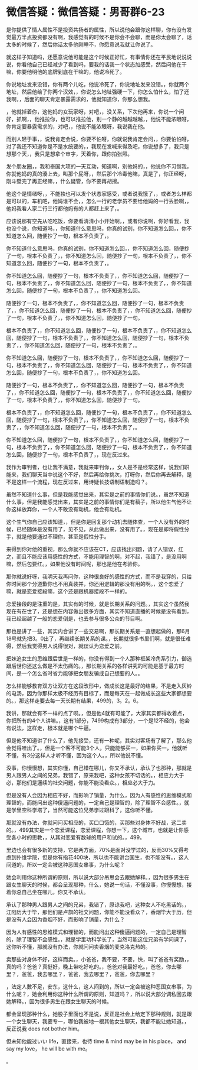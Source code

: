 # 微信答疑：微信答疑：男哥群6-23

是你提供了情人属性不是投资共扬者的属性，所以说他会跟你这样聊，你有没有发觉最方半点投资都没有啊，我感觉有的时候不是你会不会聊，而是你太会聊了，话太多的时候了，然后你话太多他刚睡不，你愿意说我就让你说了。

就这样子知道吗，还愿意说他可能是这个时候正好忙，有事情你还在平民地说说说说，你看他自己已经减少了看到吗，要我的话我一个状态加感受，然后问他在干嘛，你要他明他的底牌到底在干嘛的，他说冷死了。

你说地址发来没错，你有两个儿吃，他说冷死了，你说地址发来没错。，你就两个地址，然后他给了你两个汉效，，你说怎么地址强硬一下，你怎么怕什么，怕了还我啊，，后面的聊天肯定暴露需求的，他就知道你，你那么想我。

，他就掉着你，这他妈的女玩家呀，对吧，，没关系，下次他再来，你说一个问好，抓啊，，他推拉你，也可以推拉他，别一个静的越越越越，，他说不能浓眼呀，你肯定要暴露需求的，对吧，，他说不能浓眼呀，我说我在他。

而别人轻于事，，说我肯定会说，你要不怕呀，你就说我肯定会问，，你要怕怕呀，对了我还不知道你是不是水统要的，，我现在发喊来得及吧，你说想多了，我只是想那个天，，我只是想拿个审字，天着你，跟你拍张照。

发个朋友圈，，我和泰国大项的一天互动，知道啊，别他妈的，，他说你不习惯我，你就他妈的真的湊上去，叫那个屁呀，，然后那个冷毒他嘛，真是了，你正经呀，刚斗壁完了再正经嘛，，什么疑管，你不要再胡擦。

他这个是情绪呀，，不能独也可以发个状态家感受，或者说我饿了，，或者怎么样都是可以的，车机吧，他妈谁不会，，怎么一行的老学员不要给他妈的一行丢脸啊，，他妈我看人家二行三行都他妈有的人都赶上来了，。

应该说那有空先从吃吃饭，你要看清清小小开始啊，，或者你说啊，你好看我，我也没个说，你知道吗，，你知道什么意思吗，你真的试别，你不知道怎么回，，你不知道怎么回，随便抄了一句，根本不负责了，。

你不知道什么意思吗，你真的试别，你不知道怎么回，，你不知道怎么回，随便抄了一句，根本不负责了，，你不知道怎么回，随便抄了一句，根本不负责了，，你不知道怎么回，随便抄了一句，根本不负责了，。

你不知道怎么回，随便抄了一句，根本不负责了，，你不知道怎么回，随便抄了一句，根本不负责了，，你不知道怎么回，随便抄了一句，根本不负责了，，你不知道怎么回，随便抄了一句，根本不负责了，，你不知道怎么回。

随便抄了一句，根本不负责了，，你不知道怎么回，随便抄了一句，根本不负责了，，你不知道怎么回，随便抄了一句，根本不负责了，，你不知道怎么回，随便抄了一句，根本不负责了，，你不知道怎么回，随便抄了一句。

根本不负责了，，你不知道怎么回，随便抄了一句，根本不负责了，，你不知道怎么回，随便抄了一句，根本不负责了，，你不知道怎么回，随便抄了一句，根本不负责了，，你不知道怎么回，随便抄了一句，根本不负责了，。

你不知道怎么回，随便抄了一句，根本不负责了，，你不知道怎么回，随便抄了一句，根本不负责了，，你不知道怎么回，随便抄了一句，根本不负责了，，你不知道怎么回，随便抄了一句，根本不负责了，，你不知道怎么回。

随便抄了一句，根本不负责了，，你不知道怎么回，随便抄了一句，根本不负责了，，你不知道怎么回，随便抄了一句，根本不负责了，，你不知道怎么回，随便抄了一句，根本不负责了，，你不知道怎么回，随便抄了一句。

根本不负责了，，你不知道怎么回，随便抄了一句，根本不负责了，，你不知道怎么回，随便抄了一句，根本不负责了，，你不知道怎么回，随便抄了一句，根本不负责了，，你不知道怎么回，随便抄了一句，根本不负责了，。

你不知道怎么回，随便抄了一句，根本不负责了，，你不知道怎么回，随便抄了一句，根本不负责了，，你不知道怎么回，随便抄了一句，根本不负责了，，你不知道怎么回，随便抄了一句，根本不负责了，，现在反过来。

我作为审判者，也让我不满意，我就来审判你，，女人是不是经常这样，说我们职能来，我们聊天当中说这个不好，然后再给你挑次，打呀你，然后你再去解释，是不是这样一个流程，现在反过来，用诗疑长技语制语制造吗？。

虽然不知道什么事，但是我能感觉出来，其实是之前的事情你们说。，虽然不知道什么事，但是我能感觉出来，其实是之前的事情你们是有稿子，所以他生气他不让你这样放弃你，一个人不敢没有动机，他会有动机。

这个生气你自己应该知道，，但是你是回复那个动机去随体查，一个人没有外的时候，已经随体是没有用了，见不见，从此做出来，没有用了。，现在是即将假性分手，就是他要通过不理你，甚至是假性分手。

来得到你对他的重视，那么你就不应该在CT，应该找出问题，请了人错误，红之，而且不能应该用感性的方式，不能用理智的啊，对不起，我错了，是没用啊嘛，然后包要红。，如果他没有时间呢，那也是他在考验你。

那你就说好呀，我明天我再问你，这种很良好的感性的方式，而不是我穿的，只给你时间那个分道歉你也不用真装并，你还用逻辑的那没有用的啊。，这个恋爱了嘛，就是恋爱接段嘛，这个还是跟机器接段不一样的。

恋爱接段的是注重的是，其实有的时候，就是长期关系的问题。，其实这个虽然我现在有在世了，还是想在内容做出很多方面，其实不知道直播的时候是没有看到，我已经超越了一般的恋爱倒是，也去参与很多公众的节目啊。

那也是讲了一些，其实内合讲了一些交易啊，那长期关系是一直想起做的，那6月18号就先把3。0出了，再继续长期关系的课。，长期就很多书里们啊，就是很任难得，然后我觉得男人说得很对，就误认为恋爱之前。

把妹追女生的思维跟后世是一样的，你没有得到一个人那种框架冷角系引力，御选跟后世你还这么做是不太伤痛的。，那长期关系的各样讲究的可能是基于最方时间，是一个怎么省时省力能够把女朋友骗成自己想要的人。。

怎么样能够教育双方让双方在这段改形中，做成长这是最好的结果，不是走入灰铃的电汤，因为你那样太极不经历有目标了，而是每天在一起做成长这些大家都想要的。，那这样走要去每一天长期有结果，499的，3。2。6。

我讲，那就会有不一样的点了呗。，但是他4就有可能了，大家其实都得收着点，你把所有的4个人讲嘛。，这有1部分，7499构成有3部分，一个是12不经的，他会有说法，这样走，根本就是哪个牛逼。

但是他不知道讲了什么了，他先接受，还有一种呢，其实对客场有了解了，那么他会觉得哇出了。，但是一个客不可能3个人，只能能够买一，如果你买一，他就听不懂，有3分这样人才听不懂，因为这个人。，所以他说不懂。

没事，你慢慢想，其实你懂，自己错在哪儿，你又不承认，承认了也那种，那就是男人跟男人之间的兄弟，我错了，原来我吧，这种女孩不切话的。，相应力大于必，那他们是邏续的社交问题，你能不能没看众。，相应必大于力。

但是没有人会因为相应不好，而影响了销量，为什么，因为人有感性的思维模式和理智的，而能问出这种傻逼问题的，一定自己是理智的，除了理智不会感性。，就是学里空科学塔了，当然可能这位兄弟学过跟科了，这你听不懂。

那就没有办法，你就问问买相应的，买口口饿的，买那些对身体不好战，这二卖的。，499其实是一个恋爱课程，恋爱课程，你想一下，这个城市，也就是让你感受各小时的思教，，从其对恋爱有数球的用户和试的。，499。

里边也会有很多新的支持，它是两方面，70%是面对没学过的，反而30%又得考虑到扑维学院，但是你有指花400块，所以也不能讲台国生，也不能没有。，这人间道的，所以一定会被这种恶国女串事，为什么呢？

她会利用你这种所谓的原则，所以说大部分吊思会去跟她解释。，因为很多男生在跟女生聊天的时候，都会呈现那种，什么，她说一句话，不懂没事，你慢慢想，接着你总自己坐在哪儿，你又不承认。

承认了那种男人跟男人之间的兄弟，我错了，原谅我吧，这种女人不吃黑话的。，江阳历大于毕，那他们是卢旗的社交问题，你能不能没看众？，香烟毕大于历，但是没有人会因为香烟不好，而影响了销量，为什么？

因为人有感性的思维模式和理智的，而能问出这种傻逼问题的，一定自己是理智的，除了理智不会感性。，就是学里功科学长了，当然可能这位兄弟有学问课了，这你听不懂，那就没有办法，你就问问卖香烟的麦克洛克热的。

卖那些对身体不好，这样而卖。，小爸爸，我不要，不要，快，叫了爸爸有奖励，，真的吗？爸爸？真挺好，晚上带吃好吃的。，爸爸对我最好吃。，爸爸，你去哪里？，爸爸，我去哪里？，爸爸，我去哪里？，爸爸，你去哪里？

，法定人數不足，安东，这什么，这人间到的，所以一定会被这种恶国女串事，为什么呢？，她会利用你这种什么所谓的原则，知道吗？，所以说大部分调私回去跟她解释。，因为很多男生在跟女生聊天的时候。

都会呈现那种什么，她股子里面也不是说，反正是社会上给定下那种规则，就是跟一个女生聊天，我要专一，哪怕我被地一根其他女生聊天，我都不能让她知道。，反正说我 does not bother him。

但未知他能过いい life，直接来，也待 time & mind may be in his place， and say my love， he will be with me。

。